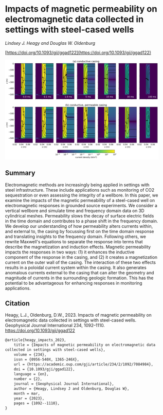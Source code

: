# Impacts of magnetic permeability on electromagnetic data collected in settings with steel-cased wells

_Lindsey J. Heagy and Douglas W. Oldenburg_

[https://doi.org/10.1093/gji/ggad122](https://doi.org/10.1093/gji/ggad122)

![currents-in-casing](./paper/thumbnail.png)

## Summary 

Electromagnetic methods are increasingly being applied in settings with steel infrastructure. These include applications such as monitoring of CO2 sequestration or even assessing the integrity of a wellbore. In this paper, we examine the impacts of the magnetic permeability of a steel-cased well on electromagnetic responses in grounded source experiments. We consider a vertical wellbore and simulate time and frequency domain data on 3D cylindrical meshes. Permeability slows the decay of surface electric fields in the time domain and contributes to a phase shift in the frequency domain. We develop our understanding of how permeability alters currents within, and external to, the casing by focussing first on the time domain response and translating insights to the frequency domain. Following others, we rewrite Maxwell's equations to separate the response into terms that describe the magnetization and induction effects. Magnetic permeability impacts the responses in two ways: (1) it enhances the inductive component of the response in the casing, and (2) it creates a magnetization current on the outer wall of the casing. The interaction of these two effects results in a poloidal current system within the casing. It also generates anomalous currents external to the casing that can alter the geometry and magnitude of currents in the surrounding geologic formation. This has the potential to be advantageous for enhancing responses in monitoring applications.

## Citation 

Heagy, L.J., Oldenburg, D.W., 2023. Impacts of magnetic permeability on electromagnetic data collected in settings with steel-cased wells. Geophysical Journal International 234, 1092–1110. https://doi.org/10.1093/gji/ggad122

```
@article{heagy_impacts_2023,
	title = {Impacts of magnetic permeability on electromagnetic data collected in settings with steel-cased wells},
	volume = {234},
	issn = {0956-540X, 1365-246X},
	url = {https://academic.oup.com/gji/article/234/2/1092/7084984},
	doi = {10.1093/gji/ggad122},
	language = {en},
	number = {2},
	journal = {Geophysical Journal International},
	author = {Heagy, Lindsey J and Oldenburg, Douglas W},
	month = mar,
	year = {2023},
	pages = {1092--1110},
}
```

